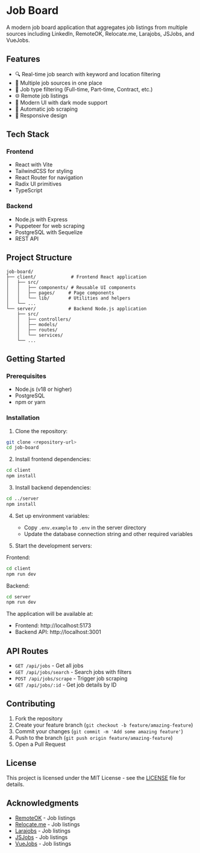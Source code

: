 # Job Board

A modern job board application that aggregates job listings from multiple sources including LinkedIn, RemoteOK, Relocate.me, Larajobs, JSJobs, and VueJobs.

## Features

- 🔍 Real-time job search with keyword and location filtering
- 💼 Multiple job sources in one place
- 🎯 Job type filtering (Full-time, Part-time, Contract, etc.)
- 🌐 Remote job listings
- 🎨 Modern UI with dark mode support
- 🔄 Automatic job scraping
- 📱 Responsive design

## Tech Stack

### Frontend

- React with Vite
- TailwindCSS for styling
- React Router for navigation
- Radix UI primitives
- TypeScript

### Backend

- Node.js with Express
- Puppeteer for web scraping
- PostgreSQL with Sequelize
- REST API

## Project Structure

```
job-board/
├── client/             # Frontend React application
│   ├── src/
│   │   ├── components/ # Reusable UI components
│   │   ├── pages/     # Page components
│   │   └── lib/       # Utilities and helpers
│   └── ...
└── server/            # Backend Node.js application
    ├── src/
    │   ├── controllers/
    │   ├── models/
    │   ├── routes/
    │   └── services/
    └── ...
```

## Getting Started

### Prerequisites

- Node.js (v18 or higher)
- PostgreSQL
- npm or yarn

### Installation

1. Clone the repository:

```bash
git clone <repository-url>
cd job-board
```

2. Install frontend dependencies:

```bash
cd client
npm install
```

3. Install backend dependencies:

```bash
cd ../server
npm install
```

4. Set up environment variables:

   - Copy `.env.example` to `.env` in the server directory
   - Update the database connection string and other required variables

5. Start the development servers:

Frontend:

```bash
cd client
npm run dev
```

Backend:

```bash
cd server
npm run dev
```

The application will be available at:

- Frontend: http://localhost:5173
- Backend API: http://localhost:3001

## API Routes

- `GET /api/jobs` - Get all jobs
- `GET /api/jobs/search` - Search jobs with filters
- `POST /api/jobs/scrape` - Trigger job scraping
- `GET /api/jobs/:id` - Get job details by ID

## Contributing

1. Fork the repository
2. Create your feature branch (`git checkout -b feature/amazing-feature`)
3. Commit your changes (`git commit -m 'Add some amazing feature'`)
4. Push to the branch (`git push origin feature/amazing-feature`)
5. Open a Pull Request

## License

This project is licensed under the MIT License - see the [LICENSE](LICENSE) file for details.

## Acknowledgments

- [RemoteOK](https://remoteok.com) - Job listings
- [Relocate.me](https://relocate.me) - Job listings
- [Larajobs](https://larajobs.com) - Job listings
- [JSJobs](https://jsjobs.com) - Job listings
- [VueJobs](https://vuejobs.com) - Job listings
